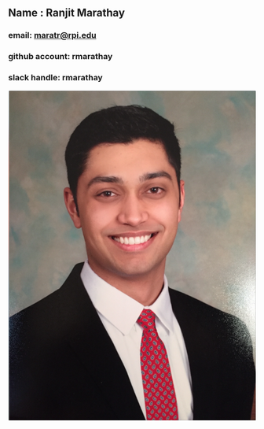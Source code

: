 
## Name : Ranjit Marathay

### email: maratr@rpi.edu

### github account: rmarathay

### slack handle: rmarathay


![Ranjit](images/ranjit.png)
